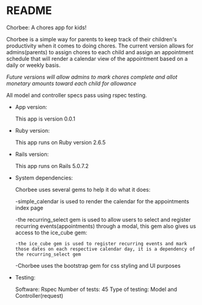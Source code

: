 # README

Chorbee: A chores app for kids!

Chorbee is a simple way for parents to keep track of their children's productivity when it comes to doing chores. The current version allows for admins(parents) to assign chores to each child and assign an appointment schedule that will render a calendar view of the appointment based on a daily or weekly basis.

*Future versions will allow admins to mark chores complete and allot monetary amounts toward each child for allowance*

All model and controller specs pass using rspec testing.

* App version:

  This app is version 0.0.1

* Ruby version:

  This app runs on Ruby version 2.6.5

* Rails version:

  This app runs on Rails 5.0.7.2

* System dependencies:

  Chorbee uses several gems to help it do what it does:

    -simple_calendar is used to render the calendar for the appointments index page

    -the recurring_select gem is used to allow users to select and register recurring events(appointments) through a modal, this gem also gives us access to the ice_cube gem:

      -the ice_cube gem is used to register recurring events and mark those dates on each respective calendar day, it is a dependency of the recurring_select gem

    -Chorbee uses the bootstrap gem for css styling and UI purposes

* Testing:

  Software: Rspec
  Number of tests: 45
  Type of testing: Model and Controller(request)
